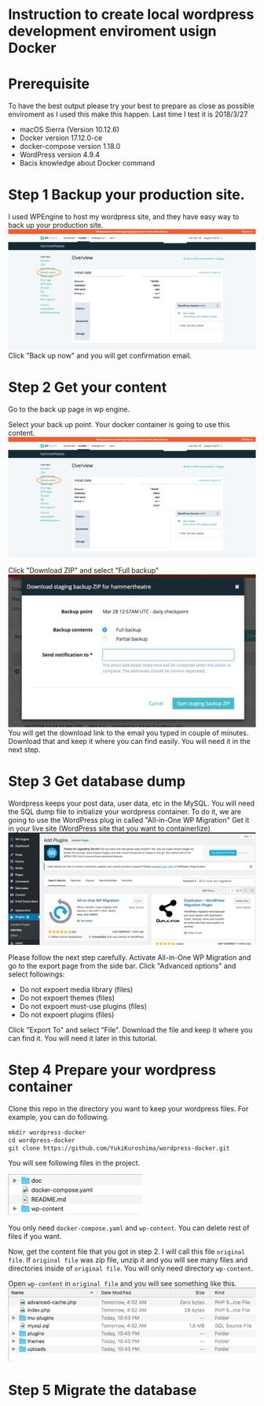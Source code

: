 # Instruction to create local wordpress development enviroment usign Docker

# Prerequisite
To have the best output please try your best to prepare as close as possible enviroment as I used this make this happen.
Last time I test it is 2018/3/27

* macOS Sierra (Version 10.12.6)
* Docker version 17.12.0-ce
* docker-compose version 1.18.0
* WordPress version 4.9.4
* Bacis knowledge about Docker command


# Step 1 Backup your production site.
I used WPEngine to host my wordpress site, and they have easy way to back up your production site.
![alt text](https://github.com/YukiKuroshima/wordpress-docker/blob/master/doc/Screen%20Shot%202018-03-27%20at%209.40.28%20PM.png)
Click "Back up now" and you will get confirmation email.

# Step 2 Get your content
Go to the back up page in wp engine.

Select your back up point. Your docker container is going to use this content.
![alt text](https://github.com/YukiKuroshima/wordpress-docker/blob/master/doc/Screen%20Shot%202018-03-27%20at%209.40.28%20PM.png)

Click "Download ZIP" and select "Full backup"
![alt text](https://github.com/YukiKuroshima/wordpress-docker/blob/master/doc/Screen%20Shot%202018-03-27%20at%2010.13.12%20PM.png)
You will get the download link to the email you typed in couple of minutes.
Download that and keep it where you can find easily. You will need it in the next step.

# Step 3 Get database dump
Wordpress keeps your post data, user data, etc in the MySQL.
You will need the SQL dump file to initialize your wordpress container.
To do it, we are going to use the WordPress plug in called "All-in-One WP Migration"
Get it in your live site (WordPress site that you want to containerlize)
![alt text](https://github.com/YukiKuroshima/wordpress-docker/blob/master/doc/Screen%20Shot%202018-03-27%20at%2010.19.10%20PM.png)

Please follow the next step carefully.
Activate All-in-One WP Migration and go to the export page from the side bar.
Click "Advanced options" and select followings:
* Do not expoert media library (files)
* Do not expoert themes (files)
* Do not expoert must-use plugins (files)
* Do not expoert plugins (files)

Click "Export To" and select "File".
Download the file and keep it where you can find it. You will need it later in this tutorial.

# Step 4 Prepare your wordpress container
Clone this repo in the directory you want to keep your wordpress files.
For example, you can do following.
```
mkdir wordpress-docker
cd wordpress-docker
git clone https://github.com/YukiKuroshima/wordpress-docker.git
```
You will see following files in the project.

![alt text](https://github.com/YukiKuroshima/wordpress-docker/blob/master/doc/Screen%20Shot%202018-03-27%20at%2010.48.41%20PM.png)

You only need `docker-compose.yaml` and `wp-content`. You can delete rest of files if you want.

Now, get the content file that you got in step 2. I will call this file `original file`. If `original file` was zip file, unzip it and you will see many files and directories inside of `original file`. You will only need directory `wp-content`.

Open `wp-content` in `original file` and you will see something like this.
![alt text](https://github.com/YukiKuroshima/wordpress-docker/blob/master/doc/Screen%20Shot%202018-03-27%20at%2010.52.54%20PM.png)


# Step 5 Migrate the database
